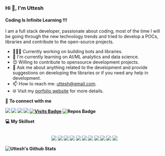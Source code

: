 ### Hi 👋, I'm Uttesh
#### Coding Is Infinite Learning !!!
I am a full stack developer, passionate about coding, most of the time I will be going through the new technology trends and tried to develop a POCs, libraries and contribute to the open-source projects.

- 👨🏽‍💻 Currently working on building bots and libraries.
- 🤝 I'm currently learning on AI/ML analytics and data science.
- 😊 Willing to contribute to opensource development projects.
- 💬 Ask me about anything related to the development and provide suggestions on developing the libraries or if you need any help in development.
- 📫 How to reach me: uttesh@gmail.com.
- 🌐 Visit my [porfolio website](http://uttesh.com/) for more details.

<summary>🤝 <b>To connect with me<b></summary>

<p align = "center">

[<img src="https://img.shields.io/badge/twitter-%231DA1F2.svg?&style=for-the-badge&logo=twitter&logoColor=white" />](https://twitter.com/uttesh) 
[<img src="https://img.shields.io/badge/medium-%2312100E.svg?&style=for-the-badge&logo=medium&logoColor=white" />](https://medium.com/@uttesh)
[<img src ="https://img.shields.io/badge/portfolio-web-%23.svg?&style=for-the-badge&logo=&logoColor=white%22">](https://uttesh.com/)
[<img src="https://img.shields.io/badge/linkedin-%230077B5.svg?&style=for-the-badge&logo=linkedin&logoColor=white" />](https://www.linkedin.com/in/uttesh/)
[![Visits Badge](https://badges.pufler.dev/visits/uttesh/uttesh?style=for-the-badge&color=blue)](https://github.com/uttesh/uttesh)
![Repos Badge](https://badges.pufler.dev/repos/uttesh?style=for-the-badge&color=red)
</p>

<summary>💻 <b>My Skillset</b></summary>
</br>
<p align = "center">
<img src="https://img.shields.io/badge/java%20-%2314354C.svg?&style=for-the-badge&logo=java&logoColor=white"/>  <img src="https://img.shields.io/badge/spring%20-%2300599C.svg?&style=for-the-badge&logo=spring&logoColor=white"/>  <img src="https://img.shields.io/badge/docker%20-%2314354C.svg?&style=for-the-badge&logo=docker&logoColor=white"/> <img src="https://img.shields.io/badge/angular%20-%2314354C.svg?&style=for-the-badge&logo=angular&logoColor=white"/> <img src="https://img.shields.io/badge/react%20-%2314354C.svg?&style=for-the-badge&logo=react&logoColor=white"/>
<img src="https://img.shields.io/badge/markdown-%23000000.svg?&style=for-the-badge&logo=markdown&logoColor=white"/> 
<img src="https://img.shields.io/badge/python-%23000000.svg?&style=for-the-badge&logo=python&logoColor=white"/> 
<img src="https://img.shields.io/badge/fastapi%20-%23000.svg?&style=for-the-badge&logo=fastapi&logoColor=white"/> 
<img src="https://img.shields.io/badge/git%20-%23F05033.svg?&style=for-the-badge&logo=git&logoColor=white"/> 
<img src="https://img.shields.io/badge/AWS%20-%23FF9900.svg?&style=for-the-badge&logo=amazon-aws&logoColor=white"/> 
<img src="https://img.shields.io/badge/heroku%20-%23430098.svg?&style=for-the-badge&logo=heroku&logoColor=white"/> 
</p>

![Uttesh's Github Stats](https://github-readme-stats.vercel.app/api?username=uttesh&show_icons=true&theme=highcontrast&count_private=true&show_icons=true)

<!--
**uttesh/uttesh** is a ✨ _special_ ✨ repository because its `README.md` (this file) appears on your GitHub profile.

Here are some ideas to get you started:

- 🔭 I’m currently working on ...
- 🌱 I’m currently learning ...
- 👯 I’m looking to collaborate on ...
- 🤔 I’m looking for help with ...
- 💬 Ask me about ...
- 📫 How to reach me: ...
- 😄 Pronouns: ...
- ⚡ Fun fact: ...
-->
